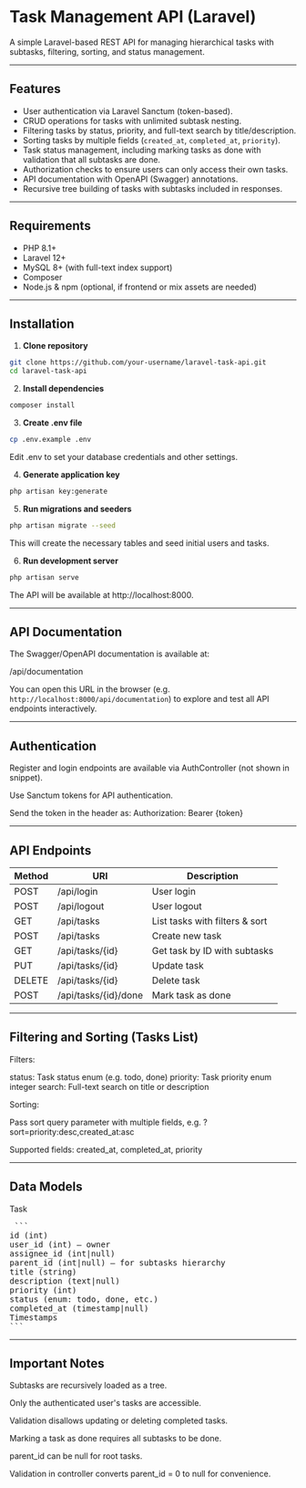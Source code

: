 # Task Management API (Laravel)

A simple Laravel-based REST API for managing hierarchical tasks with subtasks, filtering, sorting, and status management.

---

## Features

- User authentication via Laravel Sanctum (token-based).
- CRUD operations for tasks with unlimited subtask nesting.
- Filtering tasks by status, priority, and full-text search by title/description.
- Sorting tasks by multiple fields (`created_at`, `completed_at`, `priority`).
- Task status management, including marking tasks as done with validation that all subtasks are done.
- Authorization checks to ensure users can only access their own tasks.
- API documentation with OpenAPI (Swagger) annotations.
- Recursive tree building of tasks with subtasks included in responses.

---

## Requirements

- PHP 8.1+
- Laravel 12+
- MySQL 8+ (with full-text index support)
- Composer
- Node.js & npm (optional, if frontend or mix assets are needed)

---

## Installation

1. **Clone repository**

```bash
git clone https://github.com/your-username/laravel-task-api.git
cd laravel-task-api
```

2. **Install dependencies**

```bash
composer install
```

3. **Create .env file**

```bash
cp .env.example .env
```

Edit .env to set your database credentials and other settings.

4. **Generate application key**

```bash
php artisan key:generate
```

5. **Run migrations and seeders**

```bash
php artisan migrate --seed
```

This will create the necessary tables and seed initial users and tasks.

6. **Run development server**

```bash
php artisan serve
```

The API will be available at http://localhost:8000.

---

## API Documentation

The Swagger/OpenAPI documentation is available at:

/api/documentation

You can open this URL in the browser (e.g. `http://localhost:8000/api/documentation`) to explore and test all API endpoints interactively.

---

## Authentication

Register and login endpoints are available via AuthController (not shown in snippet).

Use Sanctum tokens for API authentication.

Send the token in the header as:
Authorization: Bearer {token}

---

## API Endpoints

| Method | URI                   | Description                    |
|--------|------------------------|--------------------------------|
| POST   | /api/login             | User login                     |
| POST   | /api/logout            | User logout                    |
| GET    | /api/tasks             | List tasks with filters & sort |
| POST   | /api/tasks             | Create new task                |
| GET    | /api/tasks/{id}        | Get task by ID with subtasks   |
| PUT    | /api/tasks/{id}        | Update task                    |
| DELETE | /api/tasks/{id}        | Delete task                    |
| POST   | /api/tasks/{id}/done   | Mark task as done              |

---

## Filtering and Sorting (Tasks List)

Filters:

status: Task status enum (e.g. todo, done)
priority: Task priority enum integer
search: Full-text search on title or description

Sorting:

Pass sort query parameter with multiple fields, e.g.
?sort=priority:desc,created_at:asc

Supported fields: created_at, completed_at, priority

---

## Data Models

Task

<pre lang="md"> ```
id (int)
user_id (int) — owner
assignee_id (int|null)
parent_id (int|null) — for subtasks hierarchy
title (string)
description (text|null)
priority (int)
status (enum: todo, done, etc.)
completed_at (timestamp|null)
Timestamps
``` </pre>

---

## Important Notes

Subtasks are recursively loaded as a tree.

Only the authenticated user's tasks are accessible.

Validation disallows updating or deleting completed tasks.

Marking a task as done requires all subtasks to be done.

parent_id can be null for root tasks.

Validation in controller converts parent_id = 0 to null for convenience.
